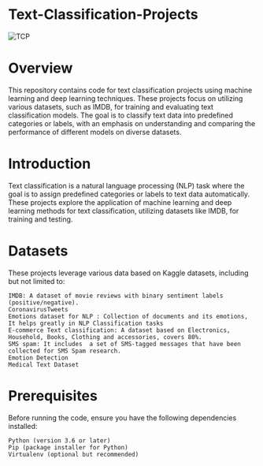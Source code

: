 # Text-Classification-Projects
![TCP](https://s31.picofile.com/file/8469955734/1_rnko_Sy3iEQ_sUbzmU4A_A.png)

# Overview

This repository contains code for text classification projects using machine learning and deep learning techniques. These projects focus on utilizing various datasets, such as IMDB, for training and evaluating text classification models. The goal is to classify text data into predefined categories or labels, with an emphasis on understanding and comparing the performance of different models on diverse datasets.

# Introduction

Text classification is a natural language processing (NLP) task where the goal is to assign predefined categories or labels to text data automatically. These projects explore the application of machine learning and deep learning methods for text classification, utilizing datasets like IMDB, for training and testing.

# Datasets

These projects leverage various data based on Kaggle datasets, including but not limited to:

    IMDB: A dataset of movie reviews with binary sentiment labels (positive/negative).
    CoronavirusTweets
    Emotions dataset for NLP : Collection of documents and its emotions, It helps greatly in NLP Classification tasks 
    E-commerce Text classification: A dataset based on Electronics, Household, Books, Clothing and accessories, covers 80%.
    SMS spam: It includes  a set of SMS-tagged messages that have been collected for SMS Spam research.
    Emotion Detection
    Medical Text Dataset

# Prerequisites

Before running the code, ensure you have the following dependencies installed:

    Python (version 3.6 or later)
    Pip (package installer for Python)
    Virtualenv (optional but recommended)
